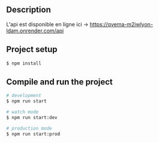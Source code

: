 ## Description

L'api est disponible en ligne ici → https://qvema-m2iwlyon-ldam.onrender.com/api

## Project setup

```bash
$ npm install
```

## Compile and run the project

```bash
# development
$ npm run start

# watch mode
$ npm run start:dev

# production mode
$ npm run start:prod
```

